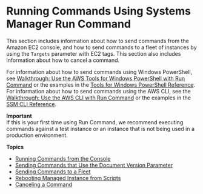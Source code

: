 # Running Commands Using Systems Manager Run Command<a name="run-command"></a>

This section includes information about how to send commands from the Amazon EC2 console, and how to send commands to a fleet of instances by using the `Targets` parameter with EC2 tags\. This section also includes information about how to cancel a command\.

For information about how to send commands using Windows PowerShell, see [Walkthrough: Use the AWS Tools for Windows PowerShell with Run Command](walkthrough-powershell.md) or the examples in the [Tools for Windows PowerShell Reference](http://docs.aws.amazon.com/powershell/latest/reference/items/Amazon_Simple_Systems_Management_cmdlets.html)\. For information about how to send commands using the AWS CLI, see the [Walkthrough: Use the AWS CLI with Run Command](walkthrough-cli.md) or the examples in the [SSM CLI Reference](http://docs.aws.amazon.com/cli/latest/reference/ssm/index.html)\.

**Important**  
If this is your first time using Run Command, we recommend executing commands against a test instance or an instance that is not being used in a production environment\.

**Topics**
+ [Running Commands from the Console](rc-console.md)
+ [Sending Commands that Use the Document Version Parameter](run-command-version.md)
+ [Sending Commands to a Fleet](send-commands-multiple.md)
+ [Rebooting Managed Instance from Scripts](send-commands-reboot.md)
+ [Canceling a Command](rc-cancel.md)